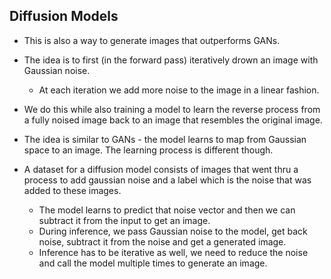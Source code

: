 Diffusion Models
-----------------
* This is also a way to generate images that outperforms GANs.

* The idea is to first (in the forward pass) iteratively drown an image with Gaussian noise.
  - At each iteration we add more noise to the image in a linear fashion.

* We do this while also training a model to learn the reverse process from a fully noised image back to an image that resembles
the original image.

* The idea is similar to GANs - the model learns to map from Gaussian space to an image. The learning process is different though.


* A dataset for a diffusion model consists of images that went thru a
process to add gaussian noise and a label which is the noise that 
was added to these images.
  - The model learns to predict that noise vector and then we can subtract it from the input to get an image.
  - During inference, we pass Gaussian noise to the model, get back noise, subtract it from the noise and get a generated image.
  - Inference has to be iterative as well, we need to reduce the noise and call the model multiple times to generate an image.


